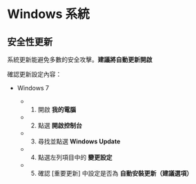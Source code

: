 # Windows 系統

## 安全性更新

系統更新能避免多數的安全攻擊。**建議將自動更新開啟**

確認更新設定內容：

- Windows 7

    - 1. 開啟 **我的電腦**
    - 2. 點選 **開啟控制台**
    - 3. 尋找並點選 **Windows Update**
    - 4. 點選左列項目中的 **變更設定**
    - 5. 確認 [重要更新] 中設定是否為 **自動安裝更新（建議選項）**


